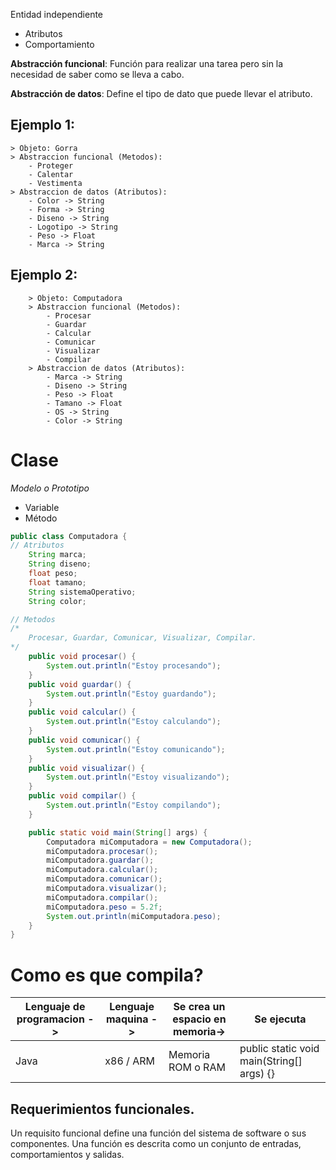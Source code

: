 Entidad independiente
- Atributos
- Comportamiento

**Abstracción funcional**: Función para realizar una tarea pero sin la necesidad de saber como se lleva a cabo.

**Abstracción de datos**: Define el tipo de dato que puede llevar el atributo.

## Ejemplo 1:

	> Objeto: Gorra
	> Abstraccion funcional (Metodos):
		- Proteger
		- Calentar
		- Vestimenta
	> Abstraccion de datos (Atributos):
		- Color -> String
		- Forma -> String
		- Diseno -> String
		- Logotipo -> String
		- Peso -> Float
		- Marca -> String

## Ejemplo 2:
		> Objeto: Computadora
		> Abstraccion funcional (Metodos):
			- Procesar
			- Guardar
			- Calcular
			- Comunicar
			- Visualizar
			- Compilar
		> Abstraccion de datos (Atributos):
			- Marca -> String
			- Diseno -> String
			- Peso -> Float
			- Tamano -> Float
			- OS -> String
			- Color -> String

# Clase

*Modelo o Prototipo*
- Variable
- Método 

```java
public class Computadora {
// Atributos
	String marca;
	String diseno;
	float peso;
	float tamano;
	String sistemaOperativo;
	String color;

// Metodos
/*
	Procesar, Guardar, Comunicar, Visualizar, Compilar.
*/
	public void procesar() {
		System.out.println("Estoy procesando");
	}
	public void guardar() {
		System.out.println("Estoy guardando");
	}
	public void calcular() {
		System.out.println("Estoy calculando");
	}
	public void comunicar() {
		System.out.println("Estoy comunicando");
	}
	public void visualizar() {
		System.out.println("Estoy visualizando");
	}
	public void compilar() {
		System.out.println("Estoy compilando");
	}

	public static void main(String[] args) {
		Computadora miComputadora = new Computadora();
		miComputadora.procesar();
		miComputadora.guardar();
		miComputadora.calcular();
		miComputadora.comunicar();
		miComputadora.visualizar();
		miComputadora.compilar();
		miComputadora.peso = 5.2f;
		System.out.println(miComputadora.peso);
	}
}

```
# Como es que compila?

| Lenguaje de programacion -> | Lenguaje maquina -> | Se crea un espacio en memoria-> | Se ejecuta |
|-----------------------------|---------------------|-----------------------|------------|
| Java | x86 / ARM | Memoria ROM o RAM | public static void main(String[] args) {} |

## Requerimientos funcionales.
Un requisito funcional define una función del sistema de software o sus componentes. Una función es descrita como un conjunto de entradas, comportamientos y salidas. 


